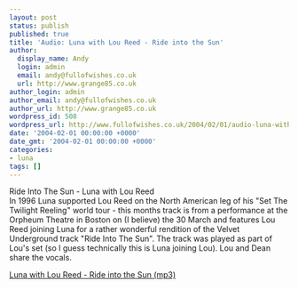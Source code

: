 ```yaml
---
layout: post
status: publish
published: true
title: 'Audio: Luna with Lou Reed - Ride into the Sun'
author:
  display_name: Andy
  login: admin
  email: andy@fullofwishes.co.uk
  url: http://www.grange85.co.uk
author_login: admin
author_email: andy@fullofwishes.co.uk
author_url: http://www.grange85.co.uk
wordpress_id: 508
wordpress_url: http://www.fullofwishes.co.uk/2004/02/01/audio-luna-with-lou-reed/
date: '2004-02-01 00:00:00 +0000'
date_gmt: '2004-02-01 00:00:00 +0000'
categories:
- luna
tags: []
---
```

<p>Ride Into The Sun - Luna with Lou Reed<br />In 1996 Luna supported Lou Reed on the North American leg of his "Set The Twilight Reeling" world tour - this months track is from a performance at the Orpheum Theatre in Boston on (I believe) the 30 March and features Lou Reed joining Luna for a rather wonderful rendition of the Velvet Underground track "Ride Into The Sun". The track was played as part of Lou's set (so I guess technically this is Luna joining Lou). Lou and Dean share the vocals.</p>
<p><a href="http://www.box.net/shared/hbxfgr21c0">Luna with Lou Reed - Ride into the Sun (mp3)</a></p>
